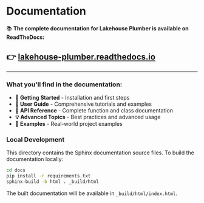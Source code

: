 # Documentation

📚 **The complete documentation for Lakehouse Plumber is available on ReadTheDocs:**

## 👉 [**lakehouse-plumber.readthedocs.io**](https://lakehouse-plumber.readthedocs.io/)

---

### What you'll find in the documentation:

- **🚀 Getting Started** - Installation and first steps
- **📖 User Guide** - Comprehensive tutorials and examples  
- **🔧 API Reference** - Complete function and class documentation
- **💡 Advanced Topics** - Best practices and advanced usage
- **🎯 Examples** - Real-world project examples

### Local Development

This directory contains the Sphinx documentation source files. To build the documentation locally:

```bash
cd docs
pip install -r requirements.txt
sphinx-build -b html . _build/html
```

The built documentation will be available in `_build/html/index.html`. 